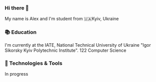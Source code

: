 ### Hi there 👋

My name is Alex and I'm student from 🇺🇦Kyiv, Ukraine

### 📚 Education

I'm currently at the IATE, National Technical University of Ukraine "Igor Sikorsky Kyiv Polytechnic Institute".
122 Computer Science

### 🔧 Technologies & Tools
In progress
<!--
**xairaven/xairaven** is a ✨ _special_ ✨ repository because its `README.md` (this file) appears on your GitHub profile.

Here are some ideas to get you started:

- 🔭 I’m currently working on ...
- 🌱 I’m currently learning ...
- 👯 I’m looking to collaborate on ...
- 🤔 I’m looking for help with ...
- 💬 Ask me about ...
- 📫 How to reach me: ...
- 😄 Pronouns: ...
- ⚡ Fun fact: ...
-->
